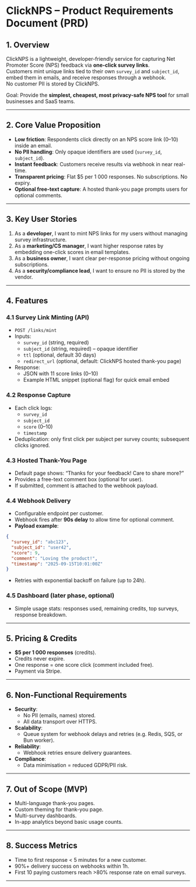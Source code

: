 # ClickNPS – Product Requirements Document (PRD)

## 1. Overview
ClickNPS is a lightweight, developer-friendly service for capturing Net Promoter Score (NPS) feedback via **one-click survey links**.  
Customers mint unique links tied to their own `survey_id` and `subject_id`, embed them in emails, and receive responses through a webhook.  
No customer PII is stored by ClickNPS.

Goal: Provide the **simplest, cheapest, most privacy-safe NPS tool** for small businesses and SaaS teams.

---

## 2. Core Value Proposition
- **Low friction**: Respondents click directly on an NPS score link (0–10) inside an email.  
- **No PII handling**: Only opaque identifiers are used (`survey_id`, `subject_id`).  
- **Instant feedback**: Customers receive results via webhook in near real-time.  
- **Transparent pricing**: Flat $5 per 1 000 responses. No subscriptions. No expiry.  
- **Optional free-text capture**: A hosted thank-you page prompts users for optional comments.

---

## 3. Key User Stories
1. As a **developer**, I want to mint NPS links for my users without managing survey infrastructure.  
2. As a **marketing/CS manager**, I want higher response rates by embedding one-click scores in email templates.  
3. As a **business owner**, I want clear per-response pricing without ongoing subscriptions.  
4. As a **security/compliance lead**, I want to ensure no PII is stored by the vendor.  

---

## 4. Features

### 4.1 Survey Link Minting (API)
- `POST /links/mint`
- Inputs:
  - `survey_id` (string, required)
  - `subject_id` (string, required) – opaque identifier
  - `ttl` (optional, default 30 days)
  - `redirect_url` (optional, default: ClickNPS hosted thank-you page)
- Response:
  - JSON with 11 score links (0–10)
  - Example HTML snippet (optional flag) for quick email embed

### 4.2 Response Capture
- Each click logs:
  - `survey_id`
  - `subject_id`
  - `score` (0–10)
  - `timestamp`
- Deduplication: only first click per subject per survey counts; subsequent clicks ignored.

### 4.3 Hosted Thank-You Page
- Default page shows: “Thanks for your feedback! Care to share more?”  
- Provides a free-text comment box (optional for user).  
- If submitted, comment is attached to the webhook payload.

### 4.4 Webhook Delivery
- Configurable endpoint per customer.  
- Webhook fires after **90s delay** to allow time for optional comment.  
- **Payload example**:

```json
{
  "survey_id": "abc123",
  "subject_id": "user42",
  "score": 9,
  "comment": "Loving the product!",
  "timestamp": "2025-09-15T10:01:00Z"
}
```

- Retries with exponential backoff on failure (up to 24h).

### 4.5 Dashboard (later phase, optional)
- Simple usage stats: responses used, remaining credits, top surveys, response breakdown.

---

## 5. Pricing & Credits
- **$5 per 1 000 responses** (credits).  
- Credits never expire.  
- One response = one score click (comment included free).  
- Payment via Stripe.  

---

## 6. Non-Functional Requirements
- **Security**:  
  - No PII (emails, names) stored.  
  - All data transport over HTTPS.  
- **Scalability**:  
  - Queue system for webhook delays and retries (e.g. Redis, SQS, or Bun worker).  
- **Reliability**:  
  - Webhook retries ensure delivery guarantees.  
- **Compliance**:  
  - Data minimisation = reduced GDPR/PII risk.  

---

## 7. Out of Scope (MVP)
- Multi-language thank-you pages.  
- Custom theming for thank-you page.  
- Multi-survey dashboards.  
- In-app analytics beyond basic usage counts.  

---

## 8. Success Metrics
- Time to first response < 5 minutes for a new customer.  
- 90%+ delivery success on webhooks within 1h.  
- First 10 paying customers reach >80% response rate on email surveys.  

---
